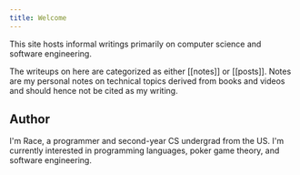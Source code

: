 ```yaml
---
title: Welcome
---
```


This site hosts informal writings primarily on computer science and software engineering. 

The writeups on here are categorized as either [[notes]] or [[posts]]. Notes are my personal notes on technical topics derived from books and videos and should hence not be cited as my writing.

## Author

I'm Race, a programmer and second-year CS undergrad from the US. I'm currently interested in programming languages, poker game theory, and software engineering.
